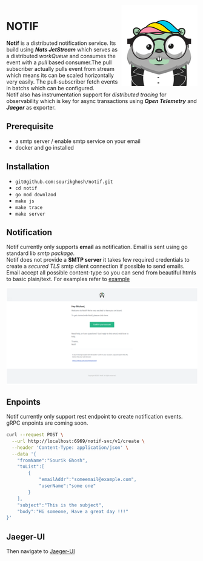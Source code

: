 <img align="right" width="200px" src="https://github.com/sourikghosh/notif/blob/main/notif.png">

# NOTIF

<b>Notif</b> is a distributed notification service. Its build using <em><b>Nats JetStream</b></em> which serves as a distributed <em>workQueue</em> and consumes the event with a <em>pull</em> based consumer.The pull subscriber actually pulls event from stream which means its can be scaled horizontally very easily. The pull-subscriber fetch events in batchs which can be configured.<br>Notif also has instrumentation support for <em>distributed tracing</em> for observability which is key for async transactions using <em><b>Open Telemetry</b></em> and <em><b>Jaeger</b></em> as exporter.

## Prerequisite
- a smtp server / enable smtp service on your email
- docker and go installed

## Installation
- `git@github.com:sourikghosh/notif.git`
- `cd notif`
- `go mod downlaod`
- `make js`
- `make trace`
- `make server`

## Notification
Notif currently only supports <b>email</b> as notification. Email is sent using go standard lib <em>smtp package</em>.<br>Notif does not provide a <b>SMTP server</b> it takes few required credentials to create a <em>secured TLS</em> smtp client connection if possible to send emails.<br>Email accept all possible content-type so you can send from beautiful htmls to basic plain/text. For examples refer to [example](https://github.com/sourikghosh/notif/blob/main/examples/sendCustomHtml.go)  
<p align="center">
<img width="760px" src="https://github.com/sourikghosh/notif/blob/main/examples/customHtmlBody.png">
</p>

## Enpoints
Notif currently only support rest endpoint to create notification events.<br>gRPC enpoints are coming soon.
```bash
curl --request POST \
  --url http://localhost:6969/notif-svc/v1/create \
  --header 'Content-Type: application/json' \
  --data '{
	"fromName":"Sourik Ghosh",
	"toList":[
		{
			"emailAddr":"someemail@example.com",
			"userName":"some one"
		}
	],
	"subject":"This is the subject",
	"body":"Hi someone, Have a great day !!!"
}'
```

## Jaeger-UI
Then navigate to [Jaeger-UI](http://localhost:16686)
